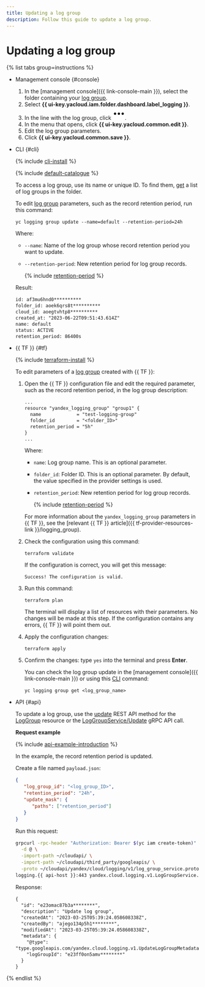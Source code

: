 ```yaml
---
title: Updating a log group
description: Follow this guide to update a log group.
---
```


# Updating a log group

{% list tabs group=instructions %}

- Management console {#console}

    1. In the [management console]({{ link-console-main }}), select the folder containing your [log group](../concepts/log-group.md).
    1. Select **{{ ui-key.yacloud.iam.folder.dashboard.label_logging }}**.
    1. In the line with the log group, click ![image](../../_assets/console-icons/ellipsis.svg).
    1. In the menu that opens, click **{{ ui-key.yacloud.common.edit }}**.
    1. Edit the log group parameters.
    1. Click **{{ ui-key.yacloud.common.save }}**.

- CLI {#cli}

    {% include [cli-install](../../_includes/cli-install.md) %}

    {% include [default-catalogue](../../_includes/default-catalogue.md) %}

    To access a log group, use its name or unique ID. To find them, [get](./list.md) a list of log groups in the folder.

    To edit [log group](../concepts/log-group.md) parameters, such as the record retention period, run this command:

    ```
    yc logging group update --name=default --retention-period=24h
    ```

    Where:

    * `--name`: Name of the log group whose record retention period you want to update.
    * `--retention-period`: New retention period for log group records.

        {% include [retention-period](../../_includes/logging/retention-period-format.md) %}

    Result:

    ```
    id: af3mu6hnd0**********
    folder_id: aoek6qrs8t**********
    cloud_id: aoegtvhtp8**********
    created_at: "2023-06-22T09:51:43.614Z"
    name: default
    status: ACTIVE
    retention_period: 86400s
    ```

- {{ TF }} {#tf}

  {% include [terraform-install](../../_includes/terraform-install.md) %}

  To edit parameters of a [log group](../concepts/log-group.md) created with {{ TF }}:

  1. Open the {{ TF }} configuration file and edit the required parameter, such as the record retention period, in the log group description:

     ```hcl
     ...
     resource "yandex_logging_group" "group1" {
       name             = "test-logging-group"
       folder_id        = "<folder_ID>"
       retention_period = "5h"
     }
     ...
     ```

     Where:

     * `name`: Log group name. This is an optional parameter.
     * `folder_id`: Folder ID. This is an optional parameter. By default, the value specified in the provider settings is used.
     * `retention_period`: New retention period for log group records.

        {% include [retention-period](../../_includes/logging/retention-period-format.md) %}

     For more information about the `yandex_logging_group` parameters in {{ TF }}, see the [relevant {{ TF }} article]({{ tf-provider-resources-link }}/logging_group).

  1. Check the configuration using this command:

     ```
     terraform validate
     ```
     
     If the configuration is correct, you will get this message:
     
     ```
     Success! The configuration is valid.
     ```

  1. Run this command:

     ```
     terraform plan
     ```
  
     The terminal will display a list of resources with their parameters. No changes will be made at this step. If the configuration contains any errors, {{ TF }} will point them out.

  1. Apply the configuration changes:

     ```
     terraform apply
     ```

  1. Confirm the changes: type `yes` into the terminal and press **Enter**.

     You can check the log group update in the [management console]({{ link-console-main }}) or using this [CLI](../../cli/quickstart.md) command:

     ```
     yc logging group get <log_group_name>
     ```

- API {#api}

  To update a log group, use the [update](../api-ref/LogGroup/update.md) REST API method for the [LogGroup](../api-ref/LogGroup/index.md) resource or the [LogGroupService/Update](../api-ref/grpc/LogGroup/update.md) gRPC API call.

  **Request example**

  {% include [api-example-introduction](../../_includes/logging/api-example-introduction.md) %}

  In the example, the record retention period is updated.

  Create a file named `payload.json`:

  ```json
  {
     "log_group_id": "<log_group_ID>",
     "retention_period": "24h",
     "update_mask": {
        "paths": ["retention_period"]
     }
  }
  ```

  Run this request:

  ```bash
  grpcurl -rpc-header "Authorization: Bearer $(yc iam create-token)" \
    -d @ \
    -import-path ~/cloudapi/ \
    -import-path ~/cloudapi/third_party/googleapis/ \
    -proto ~/cloudapi/yandex/cloud/logging/v1/log_group_service.proto \
  logging.{{ api-host }}:443 yandex.cloud.logging.v1.LogGroupService.Update < payload.json
  ```

  Response:

  ```text
  {
    "id": "e23omac87b3a********",
    "description": "Update log group",
    "createdAt": "2023-03-25T05:39:24.058608338Z",
    "createdBy": "ajego134p5h1********",
    "modifiedAt": "2023-03-25T05:39:24.058608338Z",
    "metadata": {
      "@type": "type.googleapis.com/yandex.cloud.logging.v1.UpdateLogGroupMetadata",
      "logGroupId": "e23ff0on5amv********"
    }
  }
  ```

{% endlist %}